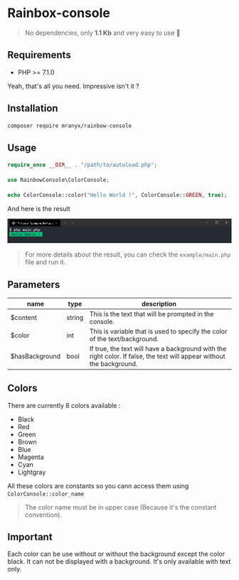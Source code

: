 # Rainbox-console

> No dependencies, only **1.1 Kb** and very easy to use 🚀

## Requirements

- PHP >= 7.1.0

Yeah, that's all you need. Impressive isn't it ?

## Installation

```bash
composer require mranyx/rainbow-console
```

## Usage

```php
require_once __DIR__ . "/path/to/autoload.php";

use RainbowConsole\ColorConsole;

echo ColorConsole::color("Hello World !", ColorConsole::GREEN, true);
```

And here is the result

![Result image on rainbow-console](./assets/example.png)

> For more details about the result, you can check the `example/main.php` file and run it.

## Parameters

name | type | description
--- | --- | ---
$content | string | This is the text that will be prompted in the console.
$color | int | This is variable that is used to specify the color of the text/background.
$hasBackground | bool | If true, the text will have a background with the right color. If false, the text will appear without the background.

## Colors

There are currently 8 colors available : 

- Black
- Red
- Green
- Brown
- Blue
- Magenta
- Cyan
- Lightgray

All these colors are constants so you cann access them using `ColorConsole::color_name`

> The color name must be in upper case (Because it's the constant convention).

## Important

Each color can be use without or without the background except the color black. It can not be displayed with a background. It's only available with text only.